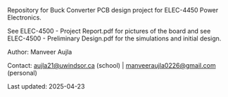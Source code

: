Repository for Buck Converter PCB design project for ELEC-4450 Power Electronics.

See ELEC-4500 - Project Report.pdf for pictures of the board and see ELEC-4500 - Preliminary Design.pdf for the simulations and initial design.

Author: Manveer Aujla

Contact: aujla21@uwindsor.ca (school) | manveeraujla0226@gmail.com (personal) 

Last updated: 2025-04-23
